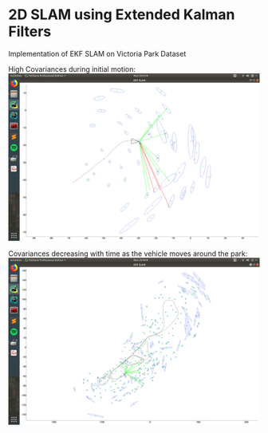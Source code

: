 # 2D SLAM using Extended Kalman Filters
Implementation of EKF SLAM on Victoria Park Dataset

High Covariances during initial motion:
![alt text](https://github.com/YashTrikannad/EKF_SLAM/blob/master/data/Output/Screenshot%20from%202019-03-18%2020-25-05.png)

Covariances decreasing with time as the vehicle moves around the park:
![alt text](https://github.com/YashTrikannad/EKF_SLAM/blob/master/data/Output/Screenshot%20from%202019-03-18%2020-48-34.png)
